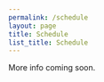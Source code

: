 ```yaml
---
permalink: /schedule
layout: page
title: Schedule
list_title: Schedule
---
```


More info coming soon.
